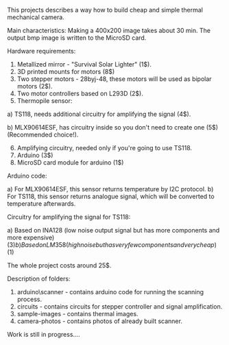 This projects describes a way how to build cheap and simple thermal mechanical camera.

Main characteristics:
 Making a 400x200 image takes about 30 min. 
 The output bmp image is written to the MicroSD card.

Hardware requirements:
 1. Metallized mirror - "Survival Solar Lighter" (1$).
 2. 3D printed mounts for motors (8$)
 3. Two stepper motors - 28byj-48, these motors will be used as bipolar motors (2$).
 4. Two motor controllers based on L293D (2$).
 5. Thermopile sensor:

   a) TS118, needs additional circuitry for amplifying the signal (4$).
   
   b) MLX90614ESF, has circuitry inside so you don't need to create one (5$) (Recommended choice!).
   
 6. Amplifying circuitry, needed only if you're going to use TS118.
 7. Arduino (3$)
 8. MicroSD card module for arduino (1$)


Arduino code:

   a) For MLX90614ESF, this sensor returns temperature by I2C protocol.
   b) For TS118, this sensor returns analogue signal, which will be converted to temperature afterwards.

Circuitry for amplifying the signal for TS118:

   a) Based on INA128 (low noise output signal but has more components and more expensive) (3$)
   b) Based on LM358 (high noise but has very few components and very cheap) (1$)


The whole project costs around 25$.

Description of folders:

1. arduino\scanner - contains arduino code for running the scanning process.
2. circuits - contains circuits for stepper controller and signal amplification.
3. sample-images - contains thermal images.
4. camera-photos - contains photos of already built scanner.

Work is still in progress....
